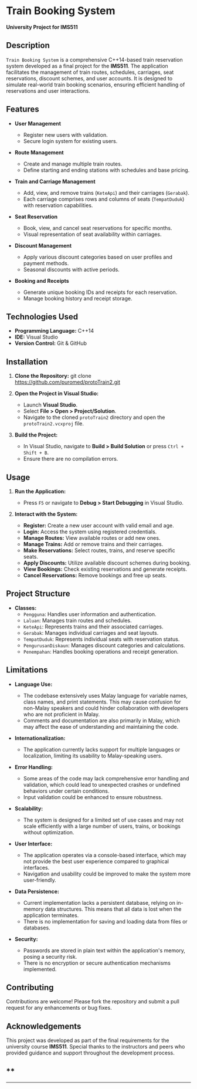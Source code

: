 # Train Booking System

**University Project for IMS511**

## **Description**

`Train Booking System` is a comprehensive C++14-based train reservation system developed as a final project for the **IMS511**. The application facilitates the management of train routes, schedules, carriages, seat reservations, discount schemes, and user accounts. It is designed to simulate real-world train booking scenarios, ensuring efficient handling of reservations and user interactions.

## **Features**

- **User Management**
  - Register new users with validation.
  - Secure login system for existing users.

- **Route Management**
  - Create and manage multiple train routes.
  - Define starting and ending stations with schedules and base pricing.

- **Train and Carriage Management**
  - Add, view, and remove trains (`KeteApi`) and their carriages (`Gerabak`).
  - Each carriage comprises rows and columns of seats (`TempatDuduk`) with reservation capabilities.

- **Seat Reservation**
  - Book, view, and cancel seat reservations for specific months.
  - Visual representation of seat availability within carriages.

- **Discount Management**
  - Apply various discount categories based on user profiles and payment methods.
  - Seasonal discounts with active periods.

- **Booking and Receipts**
  - Generate unique booking IDs and receipts for each reservation.
  - Manage booking history and receipt storage.

## **Technologies Used**

- **Programming Language:** C++14
- **IDE:** Visual Studio
- **Version Control:** Git & GitHub

## **Installation**

1. **Clone the Repository:**
   git clone https://github.com/puromed/protoTrain2.git

2. **Open the Project in Visual Studio:**

   - Launch **Visual Studio**.
   - Select **File > Open > Project/Solution**.
   - Navigate to the cloned `protoTrain2` directory and open the `protoTrain2.vcxproj` file.

3. **Build the Project:**

   - In Visual Studio, navigate to **Build > Build Solution** or press `Ctrl + Shift + B`.
   - Ensure there are no compilation errors.

## **Usage**

1. **Run the Application:**

   - Press `F5` or navigate to **Debug > Start Debugging** in Visual Studio.

2. **Interact with the System:**

   - **Register:** Create a new user account with valid email and age.
   - **Login:** Access the system using registered credentials.
   - **Manage Routes:** View available routes or add new ones.
   - **Manage Trains:** Add or remove trains and their carriages.
   - **Make Reservations:** Select routes, trains, and reserve specific seats.
   - **Apply Discounts:** Utilize available discount schemes during booking.
   - **View Bookings:** Check existing reservations and generate receipts.
   - **Cancel Reservations:** Remove bookings and free up seats.

## **Project Structure**

- **Classes:**
  - `Pengguna`: Handles user information and authentication.
  - `Laluan`: Manages train routes and schedules.
  - `KeteApi`: Represents trains and their associated carriages.
  - `Gerabak`: Manages individual carriages and seat layouts.
  - `TempatDuduk`: Represents individual seats with reservation status.
  - `PengurusanDiskaun`: Manages discount categories and calculations.
  - `Penempahan`: Handles booking operations and receipt generation.

## Limitations

- **Language Use:**
  - The codebase extensively uses Malay language for variable names, class names, and print statements. This may cause confusion for non-Malay speakers and could hinder collaboration with developers who are not proficient in Malay.
  - Comments and documentation are also primarily in Malay, which may affect the ease of understanding and maintaining the code.

- **Internationalization:**
  - The application currently lacks support for multiple languages or localization, limiting its usability to Malay-speaking users.

- **Error Handling:**
  - Some areas of the code may lack comprehensive error handling and validation, which could lead to unexpected crashes or undefined behaviors under certain conditions.
  - Input validation could be enhanced to ensure robustness.

- **Scalability:**
  - The system is designed for a limited set of use cases and may not scale efficiently with a large number of users, trains, or bookings without optimization.

- **User Interface:**
  - The application operates via a console-based interface, which may not provide the best user experience compared to graphical interfaces.
  - Navigation and usability could be improved to make the system more user-friendly.

- **Data Persistence:**
  - Current implementation lacks a persistent database, relying on in-memory data structures. This means that all data is lost when the application terminates.
  - There is no implementation for saving and loading data from files or databases.

- **Security:**
  - Passwords are stored in plain text within the application's memory, posing a security risk.
  - There is no encryption or secure authentication mechanisms implemented.

## Contributing

Contributions are welcome! Please fork the repository and submit a pull request for any enhancements or bug fixes.



## **Acknowledgements**

This project was developed as part of the final requirements for the university course **IMS511**. Special thanks to the instructors and peers who provided guidance and support throughout the development process.

## **
---


